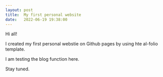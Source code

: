 ```yaml
---
layout: post
title:  My first personal website
date:   2022-06-19 19:38:00
---
```


Hi all!

I created my first personal webstie on Github pages by using hte al-folio template. 

I am testing the blog function here.

Stay tuned.
